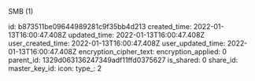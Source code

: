SMB (1)

id: b873511be09644989281c9f35bb4d213
created_time: 2022-01-13T16:00:47.408Z
updated_time: 2022-01-13T16:00:47.408Z
user_created_time: 2022-01-13T16:00:47.408Z
user_updated_time: 2022-01-13T16:00:47.408Z
encryption_cipher_text: 
encryption_applied: 0
parent_id: 1329d063136247349adf11ffd0375627
is_shared: 0
share_id: 
master_key_id: 
icon: 
type_: 2